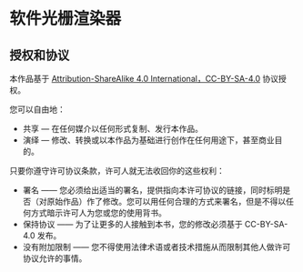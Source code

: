# 软件光栅渲染器

## 授权和协议

本作品基于 [Attribution-ShareAlike 4.0 International，CC-BY-SA-4.0](https://creativecommons.org/licenses/by-sa/4.0/) 协议授权。

您可以自由地：

* 共享 — 在任何媒介以任何形式复制、发行本作品。
* 演绎 — 修改、转换或以本作品为基础进行创作在任何用途下，甚至商业目的。

只要你遵守许可协议条款，许可人就无法收回你的这些权利：

* 署名 —— 您必须给出适当的署名，提供指向本许可协议的链接，同时标明是否（对原始作品）作了修改。您可以用任何合理的方式来署名，但是不得以任何方式暗示许可人为您或您的使用背书。
* 保持协议 —— 为了让更多的人接触到本书，您的修改必须基于 CC-BY-SA-4.0 发布。
* 没有附加限制 —— 您不得使用法律术语或者技术措施从而限制其他人做许可协议允许的事情。
